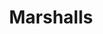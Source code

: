 ---
title: "Marshalls"
url: /washington/marshalls-market-street-northeast/
shop: department store
---